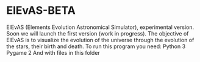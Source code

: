 # ElEvAS-BETA
ElEvAS (Elements Evolution Astronomical Simulator), experimental version. Soon we will launch the first version (work in progress). The objective of ElEvAS is to visualize the evolution of the universe through the evolution of the stars, their birth and death.
To run this program you need:
Python 3
Pygame 2
And with files in this folder
